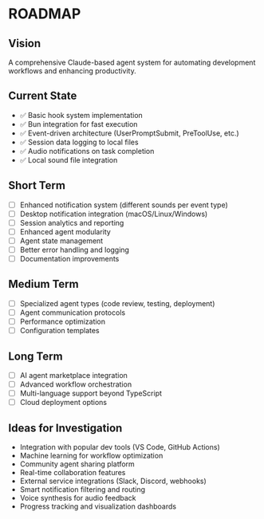 # ROADMAP

## Vision
A comprehensive Claude-based agent system for automating development workflows and enhancing productivity.

## Current State
- ✅ Basic hook system implementation
- ✅ Bun integration for fast execution
- ✅ Event-driven architecture (UserPromptSubmit, PreToolUse, etc.)
- ✅ Session data logging to local files
- ✅ Audio notifications on task completion
- ✅ Local sound file integration

## Short Term
- [ ] Enhanced notification system (different sounds per event type)
- [ ] Desktop notification integration (macOS/Linux/Windows)
- [ ] Session analytics and reporting
- [ ] Enhanced agent modularity
- [ ] Agent state management
- [ ] Better error handling and logging
- [ ] Documentation improvements

## Medium Term
- [ ] Specialized agent types (code review, testing, deployment)
- [ ] Agent communication protocols
- [ ] Performance optimization
- [ ] Configuration templates

## Long Term
- [ ] AI agent marketplace integration
- [ ] Advanced workflow orchestration
- [ ] Multi-language support beyond TypeScript
- [ ] Cloud deployment options

## Ideas for Investigation
- Integration with popular dev tools (VS Code, GitHub Actions)
- Machine learning for workflow optimization
- Community agent sharing platform
- Real-time collaboration features
- External service integrations (Slack, Discord, webhooks)
- Smart notification filtering and routing
- Voice synthesis for audio feedback
- Progress tracking and visualization dashboards

